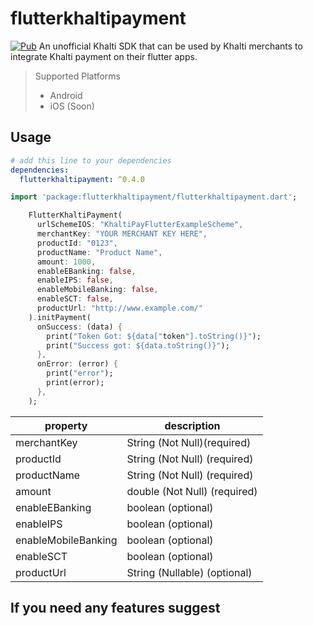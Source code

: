 # flutterkhaltipayment
[![Pub](https://img.shields.io/badge/pub-v0.4.0-brightgreen)](https://pub.dev/packages/flutterkhaltipayment)
An unofficial Khalti SDK that can be used by Khalti merchants to integrate Khalti payment on their flutter apps.

> Supported Platforms
> - Android
> - iOS (Soon)

## Usage

```yaml
# add this line to your dependencies
dependencies:
  flutterkhaltipayment: ^0.4.0
```

```dart
import 'package:flutterkhaltipayment/flutterkhaltipayment.dart';  
```

```dart
    FlutterKhaltiPayment(
      urlSchemeIOS: "KhaltiPayFlutterExampleScheme",
      merchantKey: "YOUR MERCHANT KEY HERE",
      productId: "0123",
      productName: "Product Name",
      amount: 1000,
      enableEBanking: false,
      enableIPS: false,
      enableMobileBanking: false,
      enableSCT: false,
      productUrl: "http://www.example.com/"
    ).initPayment(
      onSuccess: (data) {
        print("Token Got: ${data["token"].toString()}");
        print("Success got: ${data.toString()}");
      },
      onError: (error) {
        print("error");
        print(error);
      },
    );
```

| property           | description                                              |
| -------------------|----------------------------------------------------------|
| merchantKey        | String (Not Null)(required)                              |
| productId          | String (Not Null) (required)                             |
| productName        | String (Not Null) (required)                             |
| amount             | double (Not Null) (required)                             |
| enableEBanking     | boolean (optional)                                       |
| enableIPS          | boolean (optional)                                       |
| enableMobileBanking| boolean (optional)                                       |
| enableSCT          | boolean (optional)                                       |
| productUrl         | String (Nullable) (optional)                             |

## If you need any features suggest
